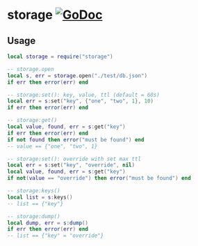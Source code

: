 # storage [![GoDoc](https://godoc.org/github.com/lovercode/gopher-lua-libs/storage?status.svg)](https://godoc.org/github.com/lovercode/gopher-lua-libs/storage)

## Usage

```lua
local storage = require("storage")

-- storage.open
local s, err = storage.open("./test/db.json")
if err then error(err) end

-- storage:set(): key, value, ttl (default = 60s)
local err = s:set("key", {"one", "two", 1}, 10)
if err then error(err) end

-- storage:get()
local value, found, err = s:get("key")
if err then error(err) end
if not found then error("must be found") end
-- value == {"one", "two", 1}

-- storage:set(): override with set max ttl
local err = s:set("key", "override", nil)
local value, found, err = s:get("key")
if not(value == "override") then error("must be found") end

-- storage:keys()
local list = s:keys()
-- list == {"key"}

-- storage:dump()
local dump, err = s:dump()
if err then error(err) end
-- list == {"key" = "override"}

```


